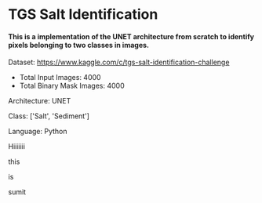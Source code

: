 # TGS Salt Identification

#### This is a implementation of the UNET architecture from scratch to identify pixels belonging to two classes in images.


Dataset: https://www.kaggle.com/c/tgs-salt-identification-challenge
* Total Input Images: 4000
* Total Binary Mask Images: 4000

Architecture: UNET

Class: ['Salt', 'Sediment']

Language: Python


Hiiiiiii

this

is 

sumit
